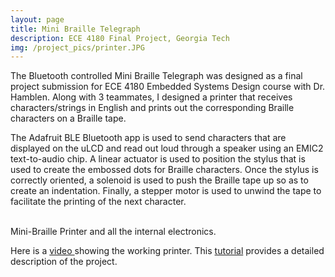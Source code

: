 ```yaml
---
layout: page
title: Mini Braille Telegraph
description: ECE 4180 Final Project, Georgia Tech
img: /project_pics/printer.JPG
---
```


The Bluetooth controlled Mini Braille Telegraph was designed as a final project submission for
ECE 4180 Embedded Systems Design course with Dr. Hamblen. Along with 3 teammates, I designed a printer that receives
characters/strings in English and prints out the corresponding Braille characters on a Braille tape.

The Adafruit BLE Bluetooth app is used to send characters that are displayed on the uLCD and read out loud through a speaker
using an EMIC2 text-to-audio chip. A linear actuator is used to position the stylus that is used to create the
embossed dots for Braille characters. Once the stylus is correctly oriented, a solenoid is used to push the Braille tape up
so as to create an indentation. Finally, a stepper motor is used to unwind the tape to facilitate the printing of the next
character.

<div class="img_row">
	<img class="col half" src="{{ site.baseurl }}/project_pics/printer_main.JPG" alt="" title="Mini-Braille Printer"/>
	<img class="col half" src="{{ site.baseurl }}/project_pics/printer_elec.JPG" alt="" title="Printer Electronics"/>
</div>
<div class="col three caption">
	Mini-Braille Printer and all the internal electronics.
</div>

Here is a <a href="https://www.youtube.com/watch?v=2WF3GfKMxMs" target="blank"> video </a>
showing the working printer. This <a href="https://os.mbed.com/users/XBraves/notebook/mini-braille-telegraph/" target="blank"> tutorial</a>
provides a detailed description of the project.
